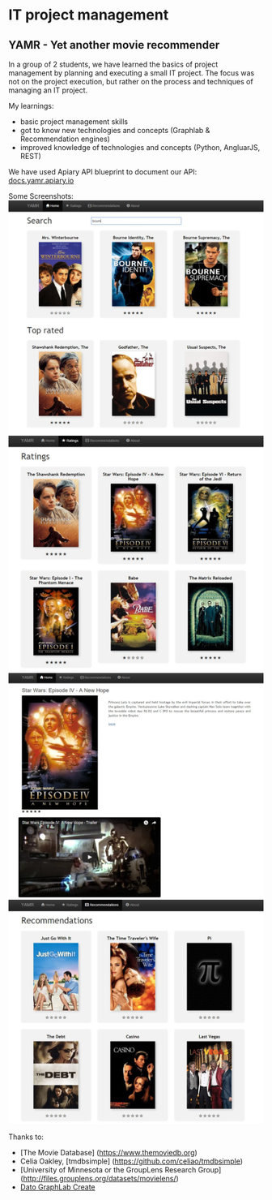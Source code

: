 # IT project management
## YAMR - Yet another movie recommender

In a group of 2 students, we have learned the basics of project management by planning and executing a small IT project. The focus was not on the project execution, but rather on the process and techniques of managing an IT project.

My learnings:
* basic project management skills
* got to know new technologies and concepts (Graphlab & Recommendation engines)
* improved knowledge of technologies and concepts (Python, AngluarJS, REST)

We have used Apiary API blueprint to document our API: [docs.yamr.apiary.io](http://docs.yamr.apiary.io)

Some Screenshots:
![Home](/screenshots/home.jpg?raw=true)
![Rated Movies](/screenshots/ratings.jpg?raw=true)
![Movie Detail](/screenshots/movie-detail.jpg?raw=true)
![Recommendations](/screenshots/recommendations.jpg?raw=true)


Thanks to:
* [The Movie Database] (https://www.themoviedb.org)
* Celia Oakley, [tmdbsimple] (https://github.com/celiao/tmdbsimple)
* [University of Minnesota or the GroupLens Research Group] (http://files.grouplens.org/datasets/movielens/)
* [Dato GraphLab Create](https://dato.com/products/create/)
